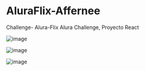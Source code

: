 # AluraFlix-Affernee
Challenge- Alura-Flix Alura Challenge, Proyecto React

![image](https://github.com/Affernee/AluraFlix-Affernee/assets/93296712/c11c5260-1e2e-4810-a7c5-29678c4485a3)

![image](https://github.com/Affernee/AluraFlix-Affernee/assets/93296712/a4853a71-67f6-48f2-ab6f-bb96e14743ee)

![image](https://github.com/Affernee/AluraFlix-Affernee/assets/93296712/c64aaaff-b6fe-4208-9012-8e3061510faf)


